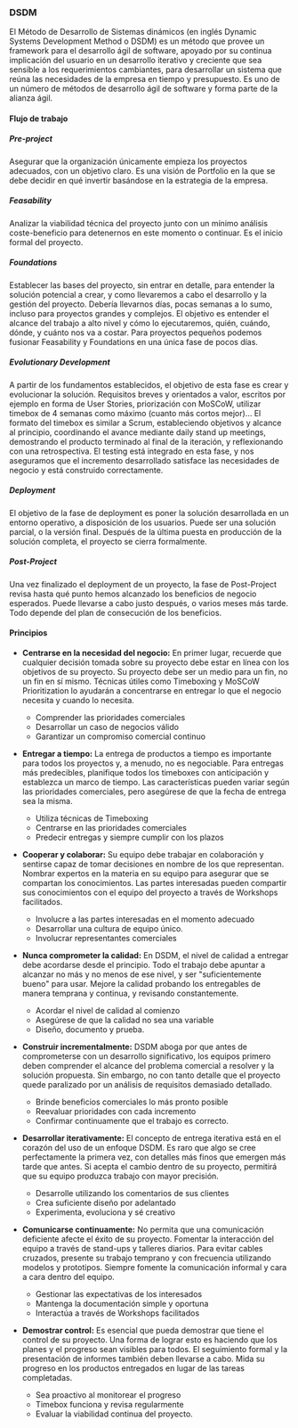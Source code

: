 ### DSDM
El Método de Desarrollo de Sistemas dinámicos (en inglés Dynamic Systems Development Method o DSDM) es un método que provee un framework para el desarrollo ágil de software, apoyado por su continua implicación del usuario en un desarrollo iterativo y creciente que sea sensible a los requerimientos cambiantes, para desarrollar un sistema que reúna las necesidades de la empresa en tiempo y presupuesto. Es uno de un número de métodos de desarrollo ágil de software y forma parte de la alianza ágil.

#### Flujo de trabajo

##### Pre-project
Asegurar que la organización únicamente empieza los proyectos adecuados, con un objetivo claro. Es una visión de Portfolio en la que se debe decidir en qué invertir basándose en la estrategia de la empresa.
 
##### Feasability
Analizar la viabilidad técnica del proyecto junto con un mínimo análisis coste-beneficio para detenernos en este momento o continuar. Es el inicio formal del proyecto.
 
##### Foundations
Establecer las bases del proyecto, sin entrar en detalle, para entender la solución potencial a crear, y como llevaremos a cabo el desarrollo y la gestión del proyecto. Debería llevarnos días, pocas semanas a lo sumo, incluso para proyectos grandes y complejos. El objetivo es entender el alcance del trabajo a alto nivel y cómo lo ejecutaremos, quién, cuándo, dónde, y cuánto nos va a costar. Para proyectos pequeños podemos fusionar Feasability y Foundations en una única fase de pocos días.
 
##### Evolutionary Development
A partir de los fundamentos establecidos, el objetivo de esta fase es crear y evolucionar la solución. Requisitos breves y orientados a valor, escritos por ejemplo en forma de User Stories, priorización con MoSCoW, utilizar timebox de 4 semanas como máximo (cuanto más cortos mejor)… El formato del timebox es similar a Scrum, estableciendo objetivos y alcance al principio, coordinando el avance mediante daily stand up meetings, demostrando el producto terminado al final de la iteración, y reflexionando con una retrospectiva. El testing está integrado en esta fase, y nos aseguramos que el incremento desarrollado satisface las necesidades de negocio y está construido correctamente.
 
##### Deployment
El objetivo de la fase de deployment es poner la solución desarrollada en un entorno operativo, a disposición de los usuarios. Puede ser una solución parcial, o la versión final. Después de la última puesta en producción de la solución completa, el proyecto se cierra formalmente.
 
##### Post-Project
Una vez finalizado el deployment de un proyecto, la fase de Post-Project revisa hasta qué punto hemos alcanzado los beneficios de negocio esperados. Puede llevarse a cabo justo después, o varios meses más tarde. Todo depende del plan de consecución de los beneficios.

#### Principios

- **Centrarse en la necesidad del negocio:** En primer lugar, recuerde que cualquier decisión tomada sobre su proyecto debe estar en línea con los objetivos de su proyecto. Su proyecto debe ser un medio para un fin, no un fin en sí mismo. Técnicas útiles como Timeboxing y MoSCoW Prioritization lo ayudarán a concentrarse en entregar lo que el negocio necesita y cuando lo necesita.
  - Comprender las prioridades comerciales
  - Desarrollar un caso de negocios válido
  - Garantizar un compromiso comercial continuo

- **Entregar a tiempo:** La entrega de productos a tiempo es importante para todos los proyectos y, a menudo, no es negociable. Para entregas más predecibles, planifique todos los timeboxes con anticipación y establezca un marco de tiempo. Las características pueden variar según las prioridades comerciales, pero asegúrese de que la fecha de entrega sea la misma.
  - Utiliza técnicas de Timeboxing
  - Centrarse en las prioridades comerciales
  - Predecir entregas y siempre cumplir con los plazos

- **Cooperar y colaborar:** Su equipo debe trabajar en colaboración y sentirse capaz de tomar decisiones en nombre de los que representan. Nombrar expertos en la materia en su equipo para asegurar que se compartan los conocimientos. Las partes interesadas pueden compartir sus conocimientos con el equipo del proyecto a través de Workshops facilitados.
  - Involucre a las partes interesadas en el momento adecuado
  - Desarrollar una cultura de equipo único.
  - Involucrar representantes comerciales

- **Nunca comprometer la calidad:** En DSDM, el nivel de calidad a entregar debe acordarse desde el principio. Todo el trabajo debe apuntar a alcanzar no más y no menos de ese nivel, y ser "suficientemente bueno" para usar. Mejore la calidad probando los entregables de manera temprana y continua, y revisando constantemente.
  - Acordar el nivel de calidad al comienzo
  - Asegúrese de que la calidad no sea una variable
  - Diseño, documento y prueba.

- **Construir incrementalmente:** DSDM aboga por que antes de comprometerse con un desarrollo significativo, los equipos primero deben comprender el alcance del problema comercial a resolver y la solución propuesta. Sin embargo, no con tanto detalle que el proyecto quede paralizado por un análisis de requisitos demasiado detallado.
  - Brinde beneficios comerciales lo más pronto posible
  - Reevaluar prioridades con cada incremento
  - Confirmar continuamente que el trabajo es correcto.

- **Desarrollar iterativamente:** El concepto de entrega iterativa está en el corazón del uso de un enfoque DSDM. Es raro que algo se cree perfectamente la primera vez, con detalles más finos que emergen más tarde que antes. Si acepta el cambio dentro de su proyecto, permitirá que su equipo produzca trabajo con mayor precisión.
  - Desarrolle utilizando los comentarios de sus clientes
  - Crea suficiente diseño por adelantado
  - Experimenta, evoluciona y sé creativo

- **Comunicarse continuamente:** No permita que una comunicación deficiente afecte el éxito de su proyecto. Fomentar la interacción del equipo a través de stand-ups y talleres diarios. Para evitar cables cruzados, presente su trabajo temprano y con frecuencia utilizando modelos y prototipos. Siempre fomente la comunicación informal y cara a cara dentro del equipo.
  - Gestionar las expectativas de los interesados
  - Mantenga la documentación simple y oportuna
  - Interactúa a través de Workshops facilitados

- **Demostrar control:** Es esencial que pueda demostrar que tiene el control de su proyecto. Una forma de lograr esto es haciendo que los planes y el progreso sean visibles para todos. El seguimiento formal y la presentación de informes también deben llevarse a cabo. Mida su progreso en los productos entregados en lugar de las tareas completadas.
  - Sea proactivo al monitorear el progreso
  - Timebox funciona y revisa regularmente
  - Evaluar la viabilidad continua del proyecto.
